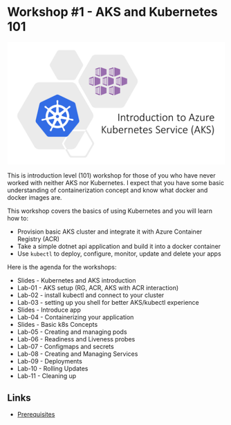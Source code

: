 # Workshop #1 - AKS and Kubernetes 101

![logo](images/logo.png)

This is introduction level (101) workshop for those of you who have never worked with neither AKS nor Kubernetes. I expect that you have some basic understanding of containerization concept and know what docker and docker images are. 

This workshop covers the basics of using Kubernetes and you will learn how to:
 * Provision basic AKS cluster and integrate it with Azure Container Registry (ACR)
 * Take a simple dotnet api application and build it into a docker container
 * Use `kubectl` to deploy, configure, monitor, update and delete your apps 

Here is the agenda for the workshops:
 
 * Slides - Kubernetes and AKS introduction
 * Lab-01 - AKS setup (RG, ACR, AKS with ACR interaction)
 * Lab-02 - install kubectl and connect to your cluster
 * Lab-03 - setting up you shell for better AKS/kubectl experience
 * Slides - Introduce app
 * Lab-04 - Containerizing your application
 * Slides - Basic k8s Concepts 
 * Lab-05 - Creating and managing pods
 * Lab-06 - Readiness and Liveness probes
 * Lab-07 - Configmaps and secrets
 * Lab-08 - Creating and Managing Services
 * Lab-09 - Deployments
 * Lab-10 - Rolling Updates
 * Lab-11 - Cleaning up

## Links

* [Prerequisites](prerequisites.md)
